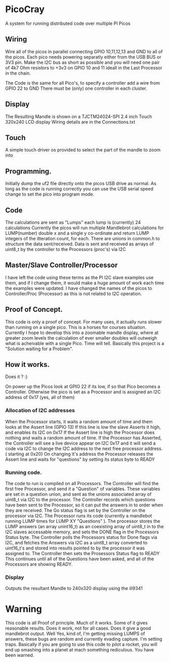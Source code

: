 # PicoCray
A system for running distributed code over multiple PI Picos 

## Wiring
Wire all of the picos in parallel connecting GPIO 10,11,12,13 and GND to all of the picos. 
Each pico needs powering separatly either from the USB BUS or 3V3 pin. 
Make the I2C bus as short as possible and you will need one pair of 4k7 Ohm resistors to +3v3 on GPIO 10 and 11 ideall in the Last Processor in the chain.

The Code is the same for all Pico's, to specify a controller add a wire from GPIO 22 to GND 
There must be (only) one controller in each cluster.

## Display
The Resulting Mandle is shown on a TJCTM24024-SPI 2.4 inch Touch 320x240 LCD display 
Wiring details are in the Connections.txt

## Touch 
A simple touch driver os provided to select the part of the mandle to zoom into

## Programming. 
Initially dump the uf2 file directly onto the picos USB drive as normal. 
As long as the code is running correctly you can use the USB serial speed change to set the pico into program mode. 

## Code
The calculations are sent as "Lumps" each lump is (currently) 24 calculations
Currently the picos will run multiple Mandlebrot calculations for LUMP(number) double x and a single y co-ordinate and return LUMP integers of the itteration count, for each.
There are unions in common.h to structure the data sent/received. 
Data is sent and received as arrays of uint8_t by the controller to the Processors (proc's) via I2C

## Master/Slave Controller/Processor
I have left the code using these terms as the PI I2C slave examples use them, and if I change them, it would make a huge amount of work each time the examples were updated. 
I have changed the names of the picos to Controller/Proc (Processor) as this is not related to I2C operation.

## Proof of Concept. 
This code is only a proof of concept. For many uses, it actually runs slower than running on a single pico. This is a horses for courses situation. 
Currently I hope to develop this into a zoomable mandle display, where at greater zoom levels the calculation of ever smaller doubles will outweigh what is acheivable with a single Pico. Time will tell. 
Basically this project is a "Solution waiting for a Problem". 

## How it works.
Does it ? :)
 
On power up the Picos look at GPIO 22 if its low, if so that Pico becomes a Controller. Otherwise the pico is set as a Processor and is assigned an I2C address of 0x17 (yes, all of them) 

### Allocation of I2C addresses
When the Processor starts, it waits a random amount of time and them looks at the Assert line (GPIO 13) 
If this line is low the slave Asserts it high, and enables its I2C on 0x17
If the Assert line is high the Processor does nothing and waits a random amount of time. 
If the Processor has Asserted, the Controller will see a live device appear on I2C 0x17 and it will send a code via I2C to change the I2C address to the next free processor address. ( starting at 0x20)
On changing it's address the Processor releases the Assert line and waits for "questions" by setting its status byte to READY

### Running code. 
The code to run is compiled on all Processors. 
The Controller will find the first free Processor, and send it a "Question" of variables. These variables are set in a question union, and sent as the unions  associated array of uint8_t via I2C to the processor. The Controller records which questions have been sent to the Processor, so it can put the answers in to order when they are received.
The Go status flag is set by the Controller on the processor via I2C.
The Processor runs its code (currently a mandlebot running LUMP times for LUMP XY "Questions" ). The processor stores the LUMP answers  (an array unint16_t) as an coexisting array of uint8_t in to the I2C slaves accessable memory, and sets the DONE flag in the Processors Status byte. 
The Controller polls the Processors status for Done flags via I2C, and fetches the Answers via I2C as a uint8_t array converted to uint16_t's and stored into results pointed to by the processor it was assigned to. The Controller then sets the Prosessors Status flag to READY
This continues until all of the Questions have been asked, and all of the Processors are showing READY. 

### Display 
Outputs the resultant Mandle to 240x320 display using the ili9341

# Warning
This code is all Proof of principle. Much of it works. Some of it gives reasonable results. Does it work, not for all cases. Does it give a good mandlebrot output. Well Yes, kind of, I'm getting missing LUMPS of answers, these bugs are random and currently evading capture. I'm setting traps. 
Basically if you are going to use this code to pilot a rocket, you will end up smashing into a planet at mach something rediculous. 
You have been warned. 


